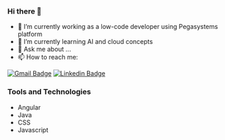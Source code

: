 ### Hi there 👋

- 🔭 I’m currently working as a low-code developer using Pegasystems platform
- 🌱 I’m currently learning AI and cloud concepts
- 💬 Ask me about ...
- 📫 How to reach me:

[![Gmail Badge](https://img.shields.io/badge/-sanches.aline6@gmail.com-D14836?style=for-the-badge&logo=gmail&logoColor=white)](mailto:sanches.aline6@gmail.com "Connect via Email")
[![Linkedin Badge](https://img.shields.io/badge/LinkedIn-0077B5?style=for-the-badge&logo=linkedin&logoColor=white)]([https://www.linkedin.com/in/mouralet/](https://www.linkedin.com/in/aline-valente-sanches/)https://www.linkedin.com/in/aline-valente-sanches/)

 ### Tools and Technologies
- Angular
- Java
- CSS
- Javascript
 
